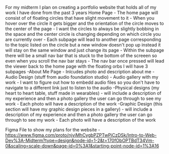 For my midterm I plan on creating a portfolio website that holds all of my work I have done from the past 3 years 
    Home Page
        - The home page will consist of of floating circles that have slight movement to it
        - When you hover over the circle it gets bigger and the orientation of the circle moves to the center of the page
        - I want the circles to always be slightly bobbing in the space and the center circle is changing depending on which circle you are currently over
        - Each subpage will lead to another page corresponding to the topic listed on the circle but a new window doesn't pop up instead it will stay on the same window and just change its page
        - Within the subpage there will be a small nav bar that is stuck to the bottom of the screeen so even when you scroll the nav bar stays 
        - The nav bar once pressed will lead the viewer back to the home page with the floating orbs 
    I will have 3 subpages 
        -About Me Page
            - Inlcudes photo and description about me
        -Audio Design (stuff from audio foundation studio)
            - Audio gallery with my work
            - I want to figure out how to embedd audio files so you don't have to navigate to a different link just to listen to the audio
        -Physical designs (my heart to heart table, stuff made in wearables)
            - will include a description of my experience and then a photo gallery the user can go through to see my work 
            - Each photo will have a description of the work 
        -Graphic Design (this section will have my graphic design pieces in a gallery)
            - will include a description of my experience and then a photo gallery the user can go through to see my work 
            - Each photo will have a description of the work 

Figma File to show my plans for the website
    - https://www.figma.com/proto/njvjMhCygbPZPTwPiCzDSk/Intro-to-Web-Dev%3A-Midterm?type=design&node-id=1-2&t=170fObOPTBdT34Vm-0&scaling=scale-down&page-id=0%3A1&starting-point-node-id=1%3A16 
